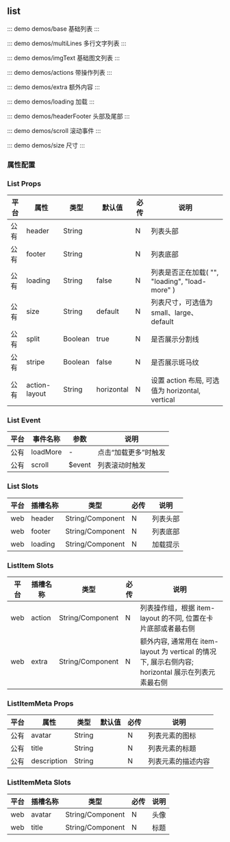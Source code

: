 ## list 

::: demo demos/base 基础列表
:::

::: demo demos/multiLines 多行文字列表
:::

::: demo demos/imgText 基础图文列表
:::

::: demo demos/actions 带操作列表
:::

::: demo demos/extra 额外内容
:::

::: demo demos/loading 加载
:::

::: demo demos/headerFooter 头部及尾部
:::

::: demo demos/scroll 滚动事件
:::

::: demo demos/size 尺寸
:::

### 属性配置
### List Props

|平台|属性           |类型            |默认值    |必传|说明                                                           |
|--|-------------|--------------|-------|--|-------------------------------------------------------------|
|公有|header     |String|       |N |列表头部                                                         |
|公有|footer     |String|       |N |列表底部                                                         |
|公有|loading      |String|false  |N |列表是否正在加载( "", "loading", "load-more" )                       |
|公有|size         |String        |default|N |列表尺寸，可选值为 small、large、default                                |
|公有|split        |Boolean       |true   |N |是否展示分割线                                                      |
|公有|stripe       |Boolean       |false  |N |是否展示斑马纹                                                      |
|公有|action-layout|String        |horizontal  |N |设置 action 布局, 可选值为 horizontal, vertical                              |

### List Event
|平台|事件名称    |参数                                 |说明                             |
|--|--------|-----------------------------------|-------------------------------|
|公有|loadMore|\-                                 |点击“加载更多”时触发                    |
|公有|scroll  |$event|列表滚动时触发|

### List Slots
| 平台| 插槽名称| 类型| 必传 | 说明 |
|-----|-----|-----|-----|-----|
| web| header | String/Component | N | 列表头部 |
| web| footer | String/Component | N | 列表底部 |
| web| loading | String/Component | N | 加载提示 |

### ListItem Slots
| 平台| 插槽名称| 类型| 必传 | 说明 |
|-----|-----|-----|-----|-----|
| web| action | String/Component | N | 列表操作组，根据 item-layout 的不同, 位置在卡片底部或者最右侧 |
| web| extra | String/Component | N | 额外内容, 通常用在 item-layout 为 vertical 的情况下, 展示右侧内容; horizontal 展示在列表元素最右侧 |

### ListItemMeta Props
|平台|属性         |类型            |默认值|必传|说明       |
|--|-----------|--------------|---|--|---------|
|公有|avatar     |String|   |N |列表元素的图标  |
|公有|title      |String|   |N |列表元素的标题  |
|公有|description|String|   |N |列表元素的描述内容|

### ListItemMeta Slots
| 平台| 插槽名称| 类型| 必传 | 说明 |
|-----|-----|-----|-----|-----|
| web| avatar | String/Component | N | 头像 |
| web| title | String/Component | N | 标题 |
